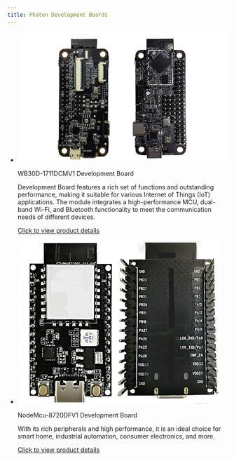 ```yaml
---
title: Phaten Development Boards
---
```


<div class="grid cards" markdown>

-   ![](/assets/images/speaker/11-08/dome/8711开发板.jpg)

    WB30D-1711DCMV1 Development Board

    Development Board features a rich set of functions and outstanding performance, making it suitable for various Internet of Things (IoT) applications. The module integrates a high-performance MCU, dual-band Wi-Fi, and Bluetooth functionality to meet the communication needs of different devices.

    [Click to view product details](../products/dev_board/RTL8711.md)

-   ![](/assets/images/8720DF/NodeMcu-8720DFV1开发板(1).png)

    NodeMcu-8720DFV1 Development Board

    With its rich peripherals and high performance, it is an ideal choice for smart home, industrial automation, consumer electronics, and more.

    [Click to view product details](../8720df/dev_board.md)

</div>
